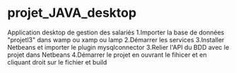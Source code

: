 # projet_JAVA_desktop
Application desktop de gestion des salariés
1.Importer la base de données "projetl3" dans wamp ou xamp ou lamp
2.Démarrer les services
3.Installer Netbeans et importer le plugin mysqlconnector
3.Relier l'API du BDD avec le projet dans Netbeans
4.Démarrer le projet en ouvrant le fihicer et en cliquant droit sur le fichier et build

